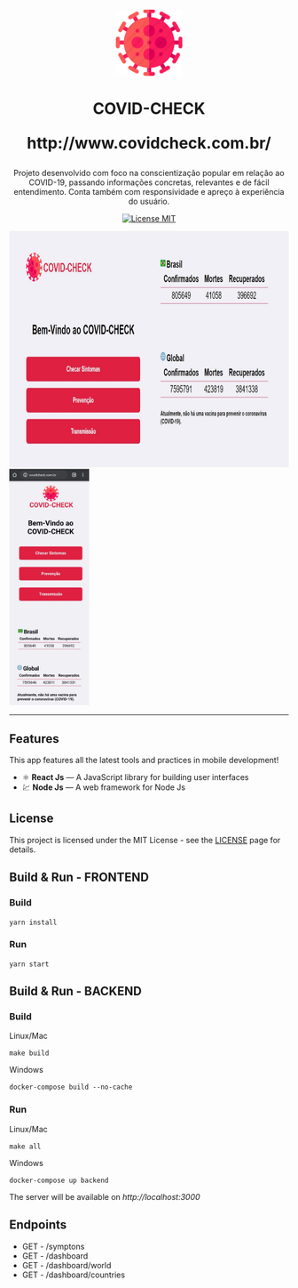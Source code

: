 <h1 align="center">
<br>
  <img src="frontend\src\assets\corona.png" alt="covid-check" width="120">
<br>
<br>
COVID-CHECK
<p align="center">http://www.covidcheck.com.br/</p>
</h1>

<p align="center">Projeto desenvolvido com foco na conscientização popular em relação ao COVID-19, passando informações concretas, relevantes e de fácil entendimento. Conta também com responsividade e apreço à experiência do usuário.</p>

<p align="center">
  <a href="https://opensource.org/licenses/MIT">
    <img src="https://img.shields.io/badge/License-MIT-blue.svg" alt="License MIT">
  </a>
</p>

[//]: # (Add your gifs/images here:)
<div>
  <img src="frontend\src\assets\desktop-interface.JPG" height="425">
  <img src="frontend\src\assets\mobile-interface.jpeg" alt="demo" height="425">
</div>

<hr />

## Features
[//]: # (Add the features of your project here:)
This app features all the latest tools and practices in mobile development!

- ⚛️ **React Js** — A JavaScript library for building user interfaces
- 💹 **Node Js** — A web framework for Node Js


## License

This project is licensed under the MIT License - see the [LICENSE](https://opensource.org/licenses/MIT) page for details.

## Build & Run - FRONTEND

### Build
```
yarn install
```
### Run
```
yarn start
```


## Build & Run - BACKEND

### Build

Linux/Mac
```
make build
```
Windows
```
docker-compose build --no-cache
```

### Run 

Linux/Mac
```
make all
```
Windows
```
docker-compose up backend
```

The server will be available on _http://localhost:3000_

## Endpoints

- GET - /symptons
- GET - /dashboard
- GET - /dashboard/world
- GET - /dashboard/countries





